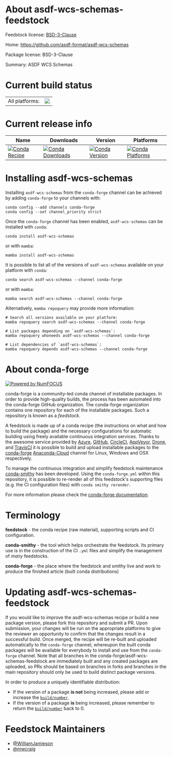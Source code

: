 About asdf-wcs-schemas-feedstock
================================

Feedstock license: [BSD-3-Clause](https://github.com/conda-forge/asdf-wcs-schemas-feedstock/blob/main/LICENSE.txt)

Home: https://github.com/asdf-format/asdf-wcs-schemas

Package license: BSD-3-Clause

Summary: ASDF WCS Schemas

Current build status
====================


<table><tr><td>All platforms:</td>
    <td>
      <a href="https://dev.azure.com/conda-forge/feedstock-builds/_build/latest?definitionId=15995&branchName=main">
        <img src="https://dev.azure.com/conda-forge/feedstock-builds/_apis/build/status/asdf-wcs-schemas-feedstock?branchName=main">
      </a>
    </td>
  </tr>
</table>

Current release info
====================

| Name | Downloads | Version | Platforms |
| --- | --- | --- | --- |
| [![Conda Recipe](https://img.shields.io/badge/recipe-asdf--wcs--schemas-green.svg)](https://anaconda.org/conda-forge/asdf-wcs-schemas) | [![Conda Downloads](https://img.shields.io/conda/dn/conda-forge/asdf-wcs-schemas.svg)](https://anaconda.org/conda-forge/asdf-wcs-schemas) | [![Conda Version](https://img.shields.io/conda/vn/conda-forge/asdf-wcs-schemas.svg)](https://anaconda.org/conda-forge/asdf-wcs-schemas) | [![Conda Platforms](https://img.shields.io/conda/pn/conda-forge/asdf-wcs-schemas.svg)](https://anaconda.org/conda-forge/asdf-wcs-schemas) |

Installing asdf-wcs-schemas
===========================

Installing `asdf-wcs-schemas` from the `conda-forge` channel can be achieved by adding `conda-forge` to your channels with:

```
conda config --add channels conda-forge
conda config --set channel_priority strict
```

Once the `conda-forge` channel has been enabled, `asdf-wcs-schemas` can be installed with `conda`:

```
conda install asdf-wcs-schemas
```

or with `mamba`:

```
mamba install asdf-wcs-schemas
```

It is possible to list all of the versions of `asdf-wcs-schemas` available on your platform with `conda`:

```
conda search asdf-wcs-schemas --channel conda-forge
```

or with `mamba`:

```
mamba search asdf-wcs-schemas --channel conda-forge
```

Alternatively, `mamba repoquery` may provide more information:

```
# Search all versions available on your platform:
mamba repoquery search asdf-wcs-schemas --channel conda-forge

# List packages depending on `asdf-wcs-schemas`:
mamba repoquery whoneeds asdf-wcs-schemas --channel conda-forge

# List dependencies of `asdf-wcs-schemas`:
mamba repoquery depends asdf-wcs-schemas --channel conda-forge
```


About conda-forge
=================

[![Powered by
NumFOCUS](https://img.shields.io/badge/powered%20by-NumFOCUS-orange.svg?style=flat&colorA=E1523D&colorB=007D8A)](https://numfocus.org)

conda-forge is a community-led conda channel of installable packages.
In order to provide high-quality builds, the process has been automated into the
conda-forge GitHub organization. The conda-forge organization contains one repository
for each of the installable packages. Such a repository is known as a *feedstock*.

A feedstock is made up of a conda recipe (the instructions on what and how to build
the package) and the necessary configurations for automatic building using freely
available continuous integration services. Thanks to the awesome service provided by
[Azure](https://azure.microsoft.com/en-us/services/devops/), [GitHub](https://github.com/),
[CircleCI](https://circleci.com/), [AppVeyor](https://www.appveyor.com/),
[Drone](https://cloud.drone.io/welcome), and [TravisCI](https://travis-ci.com/)
it is possible to build and upload installable packages to the
[conda-forge](https://anaconda.org/conda-forge) [Anaconda-Cloud](https://anaconda.org/)
channel for Linux, Windows and OSX respectively.

To manage the continuous integration and simplify feedstock maintenance
[conda-smithy](https://github.com/conda-forge/conda-smithy) has been developed.
Using the ``conda-forge.yml`` within this repository, it is possible to re-render all of
this feedstock's supporting files (e.g. the CI configuration files) with ``conda smithy rerender``.

For more information please check the [conda-forge documentation](https://conda-forge.org/docs/).

Terminology
===========

**feedstock** - the conda recipe (raw material), supporting scripts and CI configuration.

**conda-smithy** - the tool which helps orchestrate the feedstock.
                   Its primary use is in the construction of the CI ``.yml`` files
                   and simplify the management of *many* feedstocks.

**conda-forge** - the place where the feedstock and smithy live and work to
                  produce the finished article (built conda distributions)


Updating asdf-wcs-schemas-feedstock
===================================

If you would like to improve the asdf-wcs-schemas recipe or build a new
package version, please fork this repository and submit a PR. Upon submission,
your changes will be run on the appropriate platforms to give the reviewer an
opportunity to confirm that the changes result in a successful build. Once
merged, the recipe will be re-built and uploaded automatically to the
`conda-forge` channel, whereupon the built conda packages will be available for
everybody to install and use from the `conda-forge` channel.
Note that all branches in the conda-forge/asdf-wcs-schemas-feedstock are
immediately built and any created packages are uploaded, so PRs should be based
on branches in forks and branches in the main repository should only be used to
build distinct package versions.

In order to produce a uniquely identifiable distribution:
 * If the version of a package **is not** being increased, please add or increase
   the [``build/number``](https://docs.conda.io/projects/conda-build/en/latest/resources/define-metadata.html#build-number-and-string).
 * If the version of a package **is** being increased, please remember to return
   the [``build/number``](https://docs.conda.io/projects/conda-build/en/latest/resources/define-metadata.html#build-number-and-string)
   back to 0.

Feedstock Maintainers
=====================

* [@WilliamJamieson](https://github.com/WilliamJamieson/)
* [@mwcraig](https://github.com/mwcraig/)

